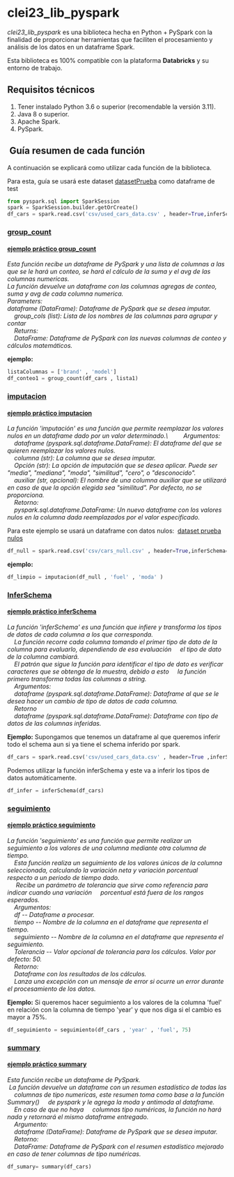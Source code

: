 # clei23_lib_pyspark

*clei23_lib_pyspark* es una biblioteca hecha en Python + PySpark con la finalidad de proporcionar herramientas que faciliten el procesamiento y análisis de los datos en un dataframe Spark.

Esta biblioteca es 100% compatible con la plataforma **Databricks** y su entorno de trabajo. 

## Requisitos técnicos
1) Tener instalado Python 3.6 o superior (recomendable la versión 3.11).
2) Java 8 o superior. 
3) Apache Spark.
4) PySpark.

##  Guía resumen de cada función
A continuación se explicará como utilizar cada función de la biblioteca.

Para esta, guía se usará este dataset [datasetPrueba](csv_md\used_cars_data.csv) como dataframe de test

```python
from pyspark.sql import SparkSession
spark = SparkSession.builder.getOrCreate()
df_cars = spark.read.csv('csv/used_cars_data.csv' , header=True,inferSchema=True )

```

### [group_count](features/conteo.py)
#### [ejemplo práctico group_count](notebooks/testing_count.ipynb)
*Esta función recibe un dataframe de PySpark y una lista de columnas a las que se le hará un conteo,
se hará el cálculo de la suma y el avg de las columnas numericas.\
La función devuelve un dataframe con las columnas agregas de conteo, suma y avg de cada columna numerica.\
Parameters:\
dataframe (DataFrame): Dataframe de PySpark que se desea imputar. \
    group_cols (list): Lista de los nombres de las columnas para agrupar y contar\
    Returns:\
    DataFrame: Dataframe de PySpark con las nuevas columnas de conteo y cálculos matemáticos.*

**ejemplo:**
```python
listaColumnas = ['brand' , 'model']
df_conteo1 = group_count(df_cars , lista1)
```
### [imputacion](features/imputacion.py)
#### [ejemplo práctico imputacion](notebooks/testing_imputacion.ipynb)

*La función 'imputación' es una función que permite reemplazar los valores nulos en un dataframe dado por un valor determinado.\    
    Argumentos:\
    dataframe (pyspark.sql.dataframe.DataFrame): El dataframe del que se quieren reemplazar los valores nulos.\
    columna (str): La columna que se desea imputar.\
    Opción (str): La opción de imputación que se desea aplicar. Puede ser "media", "mediana", "moda", "similitud", "cero", o "desconocido".\
    auxiliar (str, opcional): El nombre de una columna auxiliar que se utilizará en caso de que la opción elegida sea "similitud". Por defecto, no se proporciona.\
    Retorno:\
    pyspark.sql.dataframe.DataFrame: Un nuevo dataframe con los valores nulos en la columna dada reemplazados por el valor especificado.*

Para este ejemplo se usará un dataframe con datos nulos:  [dataset prueba nulos](csv_md\cars_null.csv) 

```python
df_null = spark.read.csv('csv/cars_null.csv' , header=True,inferSchema=True )

```
**ejemplo:**
```python
df_limpio = imputacion(df_null , 'fuel' , 'moda' )
```
### [InferSchema](features/inferSchema.py)
#### [ejemplo práctico inferSchema](notebooks/testing_inferschema.ipynb)
*La función 'inferSchema' es una función que infiere y transforma los tipos de datos de cada columna a los que corresponda.\
    La función recorre cada columna tomando el primer tipo de dato de la columna para evaluarlo, dependiendo de esa evaluación
    el tipo de dato de la columna cambiará.\
    El patrón que sigue la función para identificar el tipo de dato es verificar caracteres que se obtenga de la muestra, debido a esto
    la función primero transforma todas las columnas a string.\
    Argumentos:\
    dataframe (pyspark.sql.dataframe.DataFrame): Dataframe al que se le desea hacer un cambio de tipo de datos de cada columna.\
    Retorno\
    dataframe (pyspark.sql.dataframe.DataFrame): Dataframe con tipo de datos de las columnas inferidas.*

**Ejemplo:** Supongamos que tenemos un dataframe al que queremos inferir todo el schema aun si ya tiene el schema inferido por spark.
```python
df_cars = spark.read.csv('csv/used_cars_data.csv' , header=True ,inferSchema=True)
```
Podemos utilizar la función inferSchema y este va a inferir los tipos de datos automáticamente.
```python
df_infer = inferSchema(df_cars)
```

### [seguimiento](features/seguimiento.py)
#### [ejemplo práctico seguimiento](notebooks/testing_seguimiento.ipynb)
*La función 'seguimiento' es una función que permite realizar un seguimiento a los valores de una columna mediante otra columna de tiempo.\
    Esta función realiza un seguimiento de los valores únicos de la columna seleccionada, calculando la variación neta y variación porcentual
    respecto a un periodo de tiempo dado.\
     Recibe un parámetro de tolerancia que sirve como referencia para indicar cuando una variación
    porcentual está fuera de los rangos esperados.\
    Argumentos:\
    df -- Dataframe a procesar.\
    tiempo -- Nombre de la columna en el dataframe que representa el tiempo.\
    seguimiento -- Nombre de la columna en el dataframe que representa el seguimiento.\
    Tolerancia -- Valor opcional de tolerancia para los cálculos. Valor por defecto: 50.\
    Retorno:\
    Dataframe con los resultados de los cálculos.\
    Lanza una excepción con un mensaje de error si ocurre un error durante el procesamiento de los datos.*

**Ejemplo:** Si queremos hacer seguimiento a los valores de la columna 'fuel' en relación con la columna de tiempo 'year' y que nos diga si el cambio es mayor a 75%.
```python
df_seguimiento = seguimiento(df_cars , 'year' , 'fuel', 75)
```

### [summary](features/summary.py)
#### [ejemplo práctico summary](notebooks/testing_summary.ipynb)
*Esta función recibe un dataframe de PySpark.\
 La función devuelve un dataframe con un resumen estadístico de todas las
    columnas de tipo numericas, este resumen toma como base a la función Summary()
    de pyspark y le agrega la moda y antimoda al dataframe.\
    En caso de que no haya 
    columnas tipo numéricas, la función no hará nada y retornará el mismo dataframe entregado.\
    Argumento:\
    dataframe (DataFrame): Dataframe de PySpark que se desea imputar.\
    Retorno:\
    DataFrame: Dataframe de PySpark con el resumen estadístico mejorado en caso de tener columnas de tipo numéricas.*
```python
df_sumary= summary(df_cars)
```

